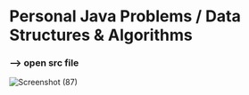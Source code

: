 # Personal Java Problems / Data Structures & Algorithms
### --> open src file
![Screenshot (87)](https://github.com/PrithvirajSawant/Java-Programs/assets/108413358/a65c5445-96c6-45c4-94ef-7830168dbcfb)

